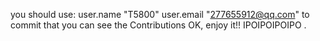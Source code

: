 you should use:
user.name "T5800"
user.email "277655912@qq.com"
to commit that you can see the Contributions
OK, enjoy it!!
IPOIPOIPOIPO
.
